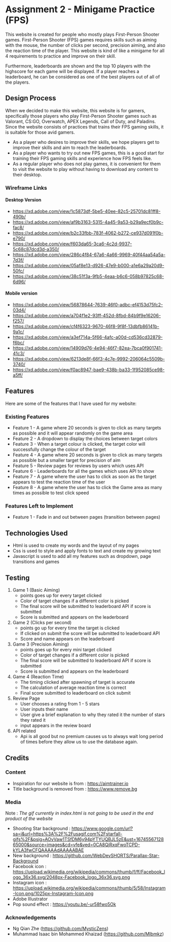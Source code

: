 # Assignment 2 - Minigame Practice (FPS)
This website is created for people who mostly plays First-Person Shooter games. First-Person Shooter (FPS) games requires skills such as aiming with the mouse, the number of clicks per second, precision aiming, and also the reaction time of the player. This website is kind of like a minigame for all 4 requirements to practice and improve on their skill. 

Furthermore, leaderboards are shown and the top 10 players with the highscore for each game will be displayed. If a player reaches a leaderboard, he can be considered as one of the best players out of all of the players. 

## Design Process
When we decided to make this website, this website is for gamers, specifically those players who play First-Person Shooter games such as Valorant, CS:GO, Overwatch, APEX Legends, Call of Duty, and Paladins. Since the website consists of practices that trains their FPS gaming skills, it is suitable for those avid gamers.

- As a player who desires to improve their skills, we hope players get to improve their skills and aim to reach the leaderboards.
- As a player who wants to try out new FPS games, this is a good start for training their FPS gaming skills and experience how FPS feels like.
- As a regular player who does not play games, it is convenient for them to visit the website to play without having to download any content to their desktop. 
### Wireframe Links
#### Desktop Version
- https://xd.adobe.com/view/1c5873df-5be5-40ee-82c5-25701dc81ff8-490b/
- https://xd.adobe.com/view/af9b3163-5315-4a45-9a53-b29a9ecf0b9c-fac8/
- https://xd.adobe.com/view/b2c33fbb-783f-4062-b272-ce937d091f0b-e790/
- https://xd.adobe.com/view/f603da65-3ca6-4c2d-9937-5c68c87dcd3d-a350/
- https://xd.adobe.com/view/286c4f84-67a6-4a66-9969-40f44aa54a5a-7d3f/
- https://xd.adobe.com/view/05af8e13-d926-47e9-b000-a1e6a29a20d9-50fc/
- https://xd.adobe.com/view/38c51f3a-9fb5-4eaa-b6c6-058b97825c68-6d96/
#### Mobile version
- https://xd.adobe.com/view/56878644-7639-46f0-adbc-ef4153d75fc2-03d4/
- https://xd.adobe.com/view/a704f1e2-93ff-452d-8fbd-84b9f9e16206-f257/
- https://xd.adobe.com/view/cf4f6323-9670-46f8-9f8f-13dbfb86141b-9a1c/
- https://xd.adobe.com/view/a3ef714a-5f66-4afc-a00d-cd536cd32879-f6bc/
- https://xd.adobe.com/view/14909d76-4e94-46f7-82ea-7bca0f901741-41c3/
- https://xd.adobe.com/view/6213de8f-66f3-4c7e-9992-206064c5509b-3740/
- https://xd.adobe.com/view/f0ac8947-bae9-438b-ba33-1f952085ce98-a5ff/
## Features
Here are some of the features that I have used for my website:
### Existing Features
- Feature 1 - A game where 20 seconds is given to click as many targets as possible and it will appear randomly on the game area
- Feature 2 - A dropdown to display the choices between target colors
- Feature 3 - When a target colour is clicked, the target color will successfully change the colour of the target
- Feature 4 - A game where 20 seconds is given to click as many targets as possible but a smaller target for precision of aim
- Feature 5 - Review pages for reviews by users which uses API
- Feature 6 - Leaderboards for all the games which uses API to show
- Feature 7 - A game where the user has to click as soon as the target appears to test the reaction time of the user
- Feature 8 - A game where the user has to click the Game area as many times as possible to test click speed 
### Features Left to Implement
- Feature 1 - Fade in and out between pages (transition between pages)
## Technologies Used
- Html is used to create my words and the layout of my pages
- Css is used to style and apply fonts to text and create my growing text
- Javascript is used to add all my features such as dropdown, page transitions and games
## Testing
1. Game 1 (Basic Aiming)
    - points goes up for every target clicked
    - Color of target changes if a different color is picked
    - The final score will be submitted to leaderboard API if score is submitted
    - Score is submitted and appears on the leaderboard
2. Game 2 (Clicks per second)
    - points go up for every time the target is clicked
    - If clicked on submit the score will be submitted to leaderboard API
    - Score and name appears on the leaderboard
3. Game 3 (Precision Aiming)
    - points goes up for every mini target clicked
    - Color of target changes if a different color is picked
    - The final score will be submitted to leaderboard API if score is submitted
    - Score is submitted and appears on the leaderboard
4. Game 4 (Reaction Time)
    - The timing clicked after spawning of target is accurate
    - The calculation of average reaction time is correct
    - Final score submitted to leaderboard on click submit
5. Review Page
    - User chooses a rating from 1 - 5 stars
    - User inputs their name
    - User give a brief explanation to why they rated it the number of stars they rated it
    - input appears in the review board
6. API related
    - Api is all good but no premium causes us to always wait long period of times before they allow us to use the database again.
## Credits
### Content
- Inspiration for our website is from : https://aimtrainer.io
- Title background is removed from : https://www.remove.bg
### Media
Note : *The gif currently in index.html is not going to be used in the end product of the website*
- Shooting Star background : https://www.google.com/url?sa=i&url=https%3A%2F%2Fusagif.com%2Fstarfall-gifs%2F&psig=AOvVaw1TSfDM6y94pYTYUQBJL5zE&ust=1674556712865000&source=images&cd=vfe&ved=0CA8QjRxqFwoTCPD-kYLA3fwCFQAAAAAdAAAAABAE
- New background : https://github.com/WebDevSHORTS/Parallax-Star-Background
- Facebook icon : https://upload.wikimedia.org/wikipedia/commons/thumb/f/ff/Facebook_logo_36x36.svg/2048px-Facebook_logo_36x36.svg.png
- Instagram icon : https://upload.wikimedia.org/wikipedia/commons/thumb/5/58/Instagram-Icon.png/1025px-Instagram-Icon.png
- Adobe Illustrator
- Pop sound effect : https://youtu.be/-ur58fwo5Ok

### Acknowledgements
- Ng Qian Zhe  (https://github.com/MysticZens)
- Muhammad Isaac bin Mohammed Khaizad  (https://github.com/MIbmkz)
